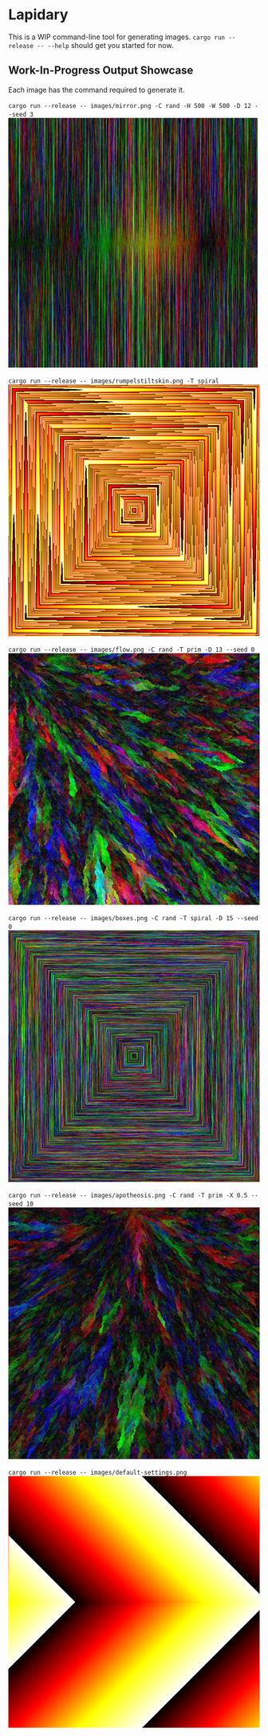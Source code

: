 # Lapidary
This is a WIP command-line tool for generating images. `cargo run --release -- --help` should get you started for now.

## Work-In-Progress Output Showcase
Each image has the command required to generate it.

`cargo run --release -- images/mirror.png -C rand -H 500 -W 500 -D 12 --seed 3`
![Mirror](./images/mirror.png)

`cargo run --release -- images/rumpelstiltskin.png -T spiral`
![Rumpelstiltskin](./images/rumpelstiltskin.png)

`cargo run --release -- images/flow.png -C rand -T prim -D 13 --seed 0`
![Flow](./images/flow.png)

`cargo run --release -- images/boxes.png -C rand -T spiral -D 15 --seed 0`
![Boxes](./images/boxes.png)

`cargo run --release -- images/apotheosis.png -C rand -T prim -X 0.5 --seed 10`
![Apotheosis](./images/apotheosis.png)

`cargo run --release -- images/default-settings.png`
![Default](./images/default-settings.png)

